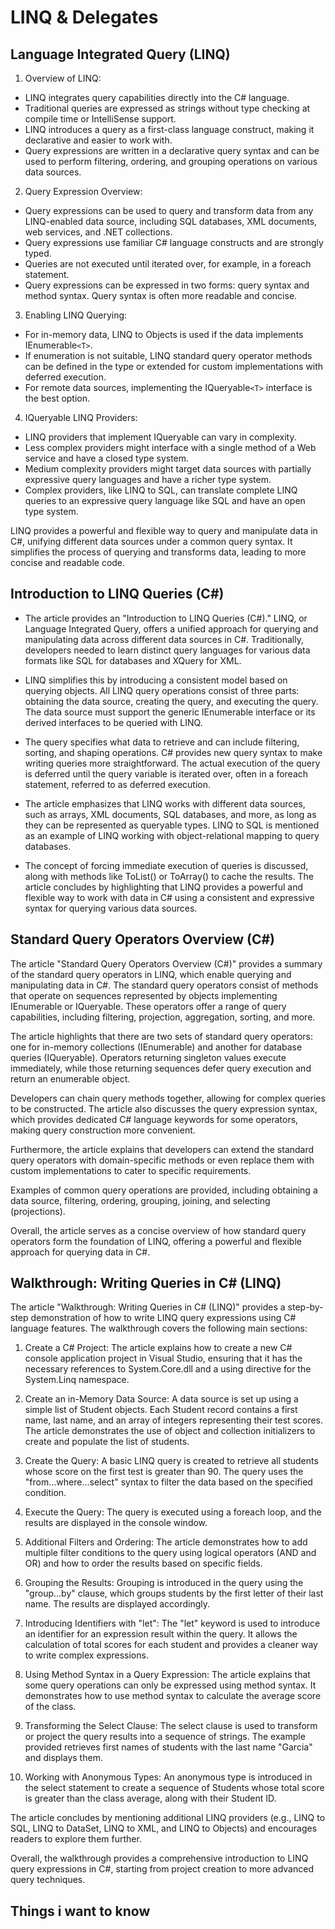 # LINQ & Delegates

## Language Integrated Query (LINQ)

1. Overview of LINQ:

* LINQ integrates query capabilities directly into the C# language.
* Traditional queries are expressed as strings without type checking at compile time or IntelliSense support.
* LINQ introduces a query as a first-class language construct, making it declarative and easier to work with.
* Query expressions are written in a declarative query syntax and can be used to perform filtering, ordering, and grouping operations on various data sources.

2. Query Expression Overview:

* Query expressions can be used to query and transform data from any LINQ-enabled data source, including SQL databases, XML documents, web services, and .NET collections.
* Query expressions use familiar C# language constructs and are strongly typed.
* Queries are not executed until iterated over, for example, in a foreach statement.
* Query expressions can be expressed in two forms: query syntax and method syntax. Query syntax is often more readable and concise.

3. Enabling LINQ Querying:

* For in-memory data, LINQ to Objects is used if the data implements IEnumerable`<T>`.
* If enumeration is not suitable, LINQ standard query operator methods can be defined in the type or extended for custom implementations with deferred execution.
* For remote data sources, implementing the IQueryable`<T>` interface is the best option.

4. IQueryable LINQ Providers:

* LINQ providers that implement IQueryable<T> can vary in complexity.
* Less complex providers might interface with a single method of a Web service and have a closed type system.
* Medium complexity providers might target data sources with partially expressive query languages and have a richer type system.
* Complex providers, like LINQ to SQL, can translate complete LINQ queries to an expressive query language like SQL and have an open type system.

LINQ provides a powerful and flexible way to query and manipulate data in C#, unifying different data sources under a common query syntax. It simplifies the process of querying and transforms data, leading to more concise and readable code.

## Introduction to LINQ Queries (C#)

* The article provides an "Introduction to LINQ Queries (C#)." LINQ, or Language Integrated Query, offers a unified approach for querying and manipulating data across different data sources in C#. Traditionally, developers needed to learn distinct query languages for various data formats like SQL for databases and XQuery for XML.

* LINQ simplifies this by introducing a consistent model based on querying objects. All LINQ query operations consist of three parts: obtaining the data source, creating the query, and executing the query. The data source must support the generic IEnumerable<T> interface or its derived interfaces to be queried with LINQ.

* The query specifies what data to retrieve and can include filtering, sorting, and shaping operations. C# provides new query syntax to make writing queries more straightforward. The actual execution of the query is deferred until the query variable is iterated over, often in a foreach statement, referred to as deferred execution.

* The article emphasizes that LINQ works with different data sources, such as arrays, XML documents, SQL databases, and more, as long as they can be represented as queryable types. LINQ to SQL is mentioned as an example of LINQ working with object-relational mapping to query databases.

* The concept of forcing immediate execution of queries is discussed, along with methods like ToList() or ToArray() to cache the results. The article concludes by highlighting that LINQ provides a powerful and flexible way to work with data in C# using a consistent and expressive syntax for querying various data sources.

## Standard Query Operators Overview (C#)

The article "Standard Query Operators Overview (C#)" provides a summary of the standard query operators in LINQ, which enable querying and manipulating data in C#. The standard query operators consist of methods that operate on sequences represented by objects implementing IEnumerable<T> or IQueryable<T>. These operators offer a range of query capabilities, including filtering, projection, aggregation, sorting, and more.

The article highlights that there are two sets of standard query operators: one for in-memory collections (IEnumerable<T>) and another for database queries (IQueryable<T>). Operators returning singleton values execute immediately, while those returning sequences defer query execution and return an enumerable object.

Developers can chain query methods together, allowing for complex queries to be constructed. The article also discusses the query expression syntax, which provides dedicated C# language keywords for some operators, making query construction more convenient.

Furthermore, the article explains that developers can extend the standard query operators with domain-specific methods or even replace them with custom implementations to cater to specific requirements.

Examples of common query operations are provided, including obtaining a data source, filtering, ordering, grouping, joining, and selecting (projections).

Overall, the article serves as a concise overview of how standard query operators form the foundation of LINQ, offering a powerful and flexible approach for querying data in C#.

## Walkthrough: Writing Queries in C# (LINQ)

The article "Walkthrough: Writing Queries in C# (LINQ)" provides a step-by-step demonstration of how to write LINQ query expressions using C# language features. The walkthrough covers the following main sections:

1. Create a C# Project:
The article explains how to create a new C# console application project in Visual Studio, ensuring that it has the necessary references to System.Core.dll and a using directive for the System.Linq namespace.

2. Create an in-Memory Data Source:
A data source is set up using a simple list of Student objects. Each Student record contains a first name, last name, and an array of integers representing their test scores. The article demonstrates the use of object and collection initializers to create and populate the list of students.

3. Create the Query:
A basic LINQ query is created to retrieve all students whose score on the first test is greater than 90. The query uses the "from...where...select" syntax to filter the data based on the specified condition.

4. Execute the Query:
The query is executed using a foreach loop, and the results are displayed in the console window.

5. Additional Filters and Ordering:
The article demonstrates how to add multiple filter conditions to the query using logical operators (AND and OR) and how to order the results based on specific fields.

6. Grouping the Results:
Grouping is introduced in the query using the "group...by" clause, which groups students by the first letter of their last name. The results are displayed accordingly.

7. Introducing Identifiers with "let":
The "let" keyword is used to introduce an identifier for an expression result within the query. It allows the calculation of total scores for each student and provides a cleaner way to write complex expressions.

8. Using Method Syntax in a Query Expression:
The article explains that some query operations can only be expressed using method syntax. It demonstrates how to use method syntax to calculate the average score of the class.

9. Transforming the Select Clause:
The select clause is used to transform or project the query results into a sequence of strings. The example provided retrieves first names of students with the last name "Garcia" and displays them.

10. Working with Anonymous Types:
An anonymous type is introduced in the select statement to create a sequence of Students whose total score is greater than the class average, along with their Student ID.

The article concludes by mentioning additional LINQ providers (e.g., LINQ to SQL, LINQ to DataSet, LINQ to XML, and LINQ to Objects) and encourages readers to explore them further.

Overall, the walkthrough provides a comprehensive introduction to LINQ query expressions in C#, starting from project creation to more advanced query techniques.

## Things i want to know 








